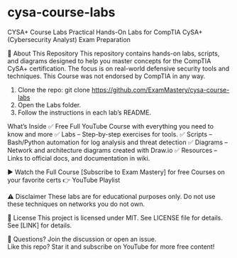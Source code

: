 # cysa-course-labs

CYSA+ Course Labs
Practical Hands-On Labs for CompTIA CySA+ (Cybersecurity Analyst) Exam Preparation


📌 About This Repository
This repository contains hands-on labs, scripts, and diagrams designed to help you master concepts for the CompTIA CySA+ certification. The focus is on real-world defensive security tools and techniques.
This Course was not endorsed by CompTIA in any way.

1. Clone the repo:
   git clone https://github.com/ExamMastery/cysa-course-labs
2. Open the Labs folder.
3. Follow the instructions in each lab’s README.

What’s Inside
✅ Free Full YouTube Course with everything you need to know and more
✅ Labs – Step-by-step exercises for tools.
✅ Scripts – Bash/Python automation for log analysis and threat detection
✅ Diagrams – Network and architecture diagrams created with Draw.io
✅ Resources – Links to official docs, and documentation in wiki.

▶️ Watch the Full Course
[Subscribe to Exam Mastery] for free Courses on your favorite certs 
👉 YouTube Playlist

⚠️ Disclaimer
These labs are for educational purposes only. Do not use these techniques on networks you do not own.



📄 License
This project is licensed under MIT. See LICENSE file for details.
See [LINK] for details.

💬 Questions? Join the discussion or open an issue.  
Like this repo? Star it and subscribe on YouTube for more free content!
